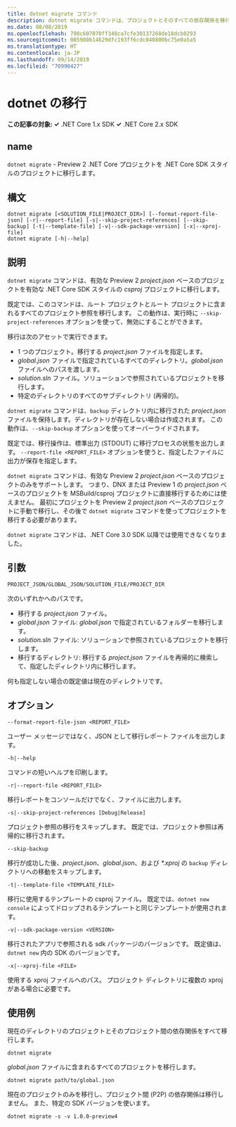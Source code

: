```yaml
---
title: dotnet migrate コマンド
description: dotnet migrate コマンドは、プロジェクトとそのすべての依存関係を移行します。
ms.date: 08/08/2019
ms.openlocfilehash: 790c607070ff348ca7cfe30137268de18dcb0293
ms.sourcegitcommit: 005980b14629dfc193ff6cdc040800bc75e0a5a5
ms.translationtype: HT
ms.contentlocale: ja-JP
ms.lasthandoff: 09/14/2019
ms.locfileid: "70990427"
---
```

# <a name="dotnet-migrate"></a>dotnet の移行

**この記事の対象: ✓** .NET Core 1.x SDK **✓** .NET Core 2.x SDK

## <a name="name"></a>name

`dotnet migrate` - Preview 2 .NET Core プロジェクトを .NET Core SDK スタイルのプロジェクトに移行します。

## <a name="synopsis"></a>構文

```console
dotnet migrate [<SOLUTION_FILE|PROJECT_DIR>] [--format-report-file-json] [-r|--report-file] [-s|--skip-project-references] [--skip-backup] [-t|--template-file] [-v|--sdk-package-version] [-x|--xproj-file]
dotnet migrate [-h|--help]
```

## <a name="description"></a>説明

`dotnet migrate` コマンドは、有効な Preview 2 *project.json* ベースのプロジェクトを有効な .NET Core SDK スタイルの *csproj* プロジェクトに移行します。

既定では、このコマンドは、ルート プロジェクトとルート プロジェクトに含まれるすべてのプロジェクト参照を移行します。 この動作は、実行時に `--skip-project-references` オプションを使って、無効にすることができます。

移行は次のアセットで実行できます。

* 1 つのプロジェクト。移行する *project.json* ファイルを指定します。
* *global.json* ファイルで指定されているすべてのディレクトリ。*global.json* ファイルへのパスを渡します。
* *solution.sln* ファイル。ソリューションで参照されているプロジェクトを移行します。
* 特定のディレクトリのすべてのサブディレクトリ (再帰的)。

`dotnet migrate` コマンドは、`backup` ディレクトリ内に移行された *project.json* ファイルを保持します。ディレクトリが存在しない場合は作成されます。 この動作は、`--skip-backup` オプションを使ってオーバーライドされます。

既定では、移行操作は、標準出力 (STDOUT) に移行プロセスの状態を出力します。 `--report-file <REPORT_FILE>` オプションを使うと、指定したファイルに出力が保存を指定します。

`dotnet migrate` コマンドは、有効な Preview 2 *project.json* ベースのプロジェクトのみをサポートします。 つまり、DNX または Preview 1 の *project.json* ベースのプロジェクトを MSBuild/csproj プロジェクトに直接移行するためには使えません。 最初にプロジェクトを Preview 2 *project.json* ベースのプロジェクトに手動で移行し、その後で `dotnet migrate` コマンドを使ってプロジェクトを移行する必要があります。

`dotnet migrate` コマンドは、.NET Core 3.0 SDK 以降では使用できなくなりました。

## <a name="arguments"></a>引数

`PROJECT_JSON/GLOBAL_JSON/SOLUTION_FILE/PROJECT_DIR`

次のいずれかへのパスです。

* 移行する *project.json* ファイル。
* *global.json* ファイル: *global.json* で指定されているフォルダーを移行します。
* *solution.sln* ファイル: ソリューションで参照されているプロジェクトを移行します。
* 移行するディレクトリ: 移行する *project.json* ファイルを再帰的に検索して、指定したディレクトリ内に移行します。

何も指定しない場合の既定値は現在のディレクトリです。

## <a name="options"></a>オプション

`--format-report-file-json <REPORT_FILE>`

ユーザー メッセージではなく、JSON として移行レポート ファイルを出力します。

`-h|--help`

コマンドの短いヘルプを印刷します。

`-r|--report-file <REPORT_FILE>`

移行レポートをコンソールだけでなく、ファイルに出力します。

`-s|--skip-project-references [Debug|Release]`

プロジェクト参照の移行をスキップします。 既定では、プロジェクト参照は再帰的に移行されます。

`--skip-backup`

移行が成功した後、*project.json*、*global.json*、および *\*.xproj* の `backup` ディレクトリへの移動をスキップします。

`-t|--template-file <TEMPLATE_FILE>`

移行に使用するテンプレートの csproj ファイル。 既定では、`dotnet new console` によってドロップされるテンプレートと同じテンプレートが使用されます。

`-v|--sdk-package-version <VERSION>`

移行されたアプリで参照される sdk パッケージのバージョンです。 既定値は、`dotnet new` 内の SDK のバージョンです。

`-x|--xproj-file <FILE>`

使用する xproj ファイルへのパス。 プロジェクト ディレクトリに複数の xproj がある場合に必要です。

## <a name="examples"></a>使用例

現在のディレクトリのプロジェクトとそのプロジェクト間の依存関係をすべて移行します。

`dotnet migrate`

*global.json* ファイルに含まれるすべてのプロジェクトを移行します。

`dotnet migrate path/to/global.json`

現在のプロジェクトのみを移行し、プロジェクト間 (P2P) の依存関係は移行しません。 また、特定の SDK バージョンを使います。

`dotnet migrate -s -v 1.0.0-preview4`
